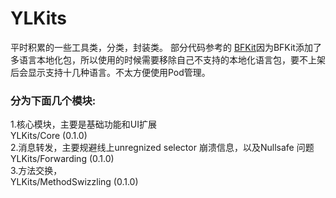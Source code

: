 # YLKits
平时积累的一些工具类，分类，封装类。
部分代码参考的 [BFKit](https://github.com/FabrizioBrancati/BFKit)因为BFKit添加了多语言本地化包，所以使用的时候需要移除自己不支持的本地化语言包，要不上架后会显示支持十几种语言。不太方便使用Pod管理。

### 分为下面几个模块:
1.核心模块，主要是基础功能和UI扩展   
YLKits/Core (0.1.0)   
2.消息转发，主要规避线上unregnized selector 崩溃信息，以及Nullsafe 问题   
YLKits/Forwarding (0.1.0)   
3.方法交换，   
YLKits/MethodSwizzling (0.1.0)    
